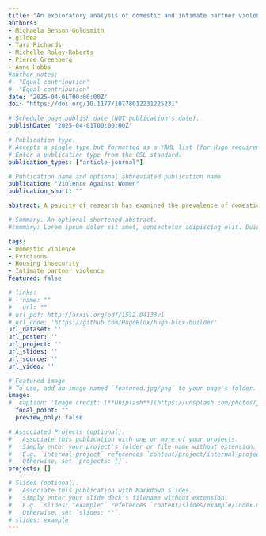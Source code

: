 ```yaml
---
title: "An exploratory analysis of domestic and intimate partner violence victimization among persons experiencing eviction"
authors:
- Michaela Benson-Goldsmith
- gildea
- Tara Richards
- Michelle Roley-Roberts
- Pierce Greenberg
- Anne Hobbs
#author_notes:
#- "Equal contribution"
#- "Equal contribution"
date: "2025-04-01T00:00:00Z"
doi: "https://doi.org/10.1177/10778012231225231"

# Schedule page publish date (NOT publication's date).
publishDate: "2025-04-01T00:00:00Z"

# Publication type.
# Accepts a single type but formatted as a YAML list (for Hugo requirements).
# Enter a publication type from the CSL standard.
publication_types: ["article-journal"]

# Publication name and optional abbreviated publication name.
publication: "Violence Against Women"
publication_short: ""

abstract: A paucity of research has examined the prevalence of domestic and intimate partner violence (DV/IPV) victimization among persons experiencing eviction. The current study uses administrative records for a random sample of evicted adults in Omaha, Nebraska from 2017 to 2019 (n = 306) to assess the prevalence of DV/IPV victimization among evicted persons and differences among the DV/IPV and no DV/IPV groups. Findings indicated over 20% of evicted persons experienced DV/IPV victimization, and DV/IPV often preceded the first eviction. DV/IPV disproportionately impacted Black women. Implications regarding the compounding consequences of eviction and DV/IPV victimization and recommendations for future research are discussed.

# Summary. An optional shortened abstract.
#summary: Lorem ipsum dolor sit amet, consectetur adipiscing elit. Duis posuere tellus ac convallis placerat. Proin tincidunt magna sed ex sollicitudin condimentum.

tags:
- Domestic violence
- Evictions
- Housing insecurity
- Intimate partner violence
featured: false

# links:
# - name: ""
#   url: ""
# url_pdf: http://arxiv.org/pdf/1512.04133v1
# url_code: 'https://github.com/HugoBlox/hugo-blox-builder'
url_dataset: ''
url_poster: ''
url_project: ''
url_slides: ''
url_source: ''
url_video: ''

# Featured image
# To use, add an image named `featured.jpg/png` to your page's folder. 
image:
#  caption: 'Image credit: [**Unsplash**](https://unsplash.com/photos/jdD8gXaTZsc)'
  focal_point: ""
  preview_only: false

# Associated Projects (optional).
#   Associate this publication with one or more of your projects.
#   Simply enter your project's folder or file name without extension.
#   E.g. `internal-project` references `content/project/internal-project/index.md`.
#   Otherwise, set `projects: []`.
projects: []

# Slides (optional).
#   Associate this publication with Markdown slides.
#   Simply enter your slide deck's filename without extension.
#   E.g. `slides: "example"` references `content/slides/example/index.md`.
#   Otherwise, set `slides: ""`.
# slides: example
---
```

